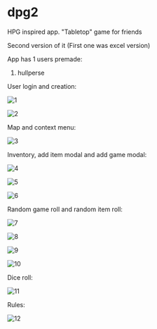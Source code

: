 # dpg2
HPG inspired app. "Tabletop" game for friends

Second version of it (First one was excel version)

App has 1 users premade:
1. hullperse

User login and creation:

![1](https://github.com/HullPerse/dpg2/assets/35864804/f75a2640-219e-43c1-860c-c52e538db8c9)


![2](https://github.com/HullPerse/dpg2/assets/35864804/023a9d47-b4d5-4265-935e-30e0919bf40c)


Map and context menu:

![3](https://github.com/HullPerse/dpg2/assets/35864804/eef99f18-71f5-4e3f-b2c2-e2f787b6e7d5)



Inventory, add item modal and add game modal:

![4](https://github.com/HullPerse/dpg2/assets/35864804/36c922eb-74b6-4472-b46e-a92478c1ab8b)

![5](https://github.com/HullPerse/dpg2/assets/35864804/4d7fe17a-6d04-4346-a7de-b4ebc6a2383a)

![6](https://github.com/HullPerse/dpg2/assets/35864804/d2866e5f-8f87-4e0e-882f-e1a98dea2b49)


Random game roll and random item roll:

![7](https://github.com/HullPerse/dpg2/assets/35864804/9a2cf1f8-d205-4d27-bab7-78105f3bb1f3)

![8](https://github.com/HullPerse/dpg2/assets/35864804/3eb43f3e-1585-423a-a9fb-092166dab76d)


![9](https://github.com/HullPerse/dpg2/assets/35864804/8bcf7de8-b085-417f-a462-0a227ff20ab0)

![10](https://github.com/HullPerse/dpg2/assets/35864804/7b93aa82-f70a-4381-ac03-c2fa1ef2ddd3)


Dice roll:

![11](https://github.com/HullPerse/dpg2/assets/35864804/0414d21b-a49c-4b4c-bdd0-81f5cbb8b3df)


Rules: 

![12](https://github.com/HullPerse/dpg2/assets/35864804/7d6dd0e6-7d03-40b6-97e0-3a70b95a8834)


